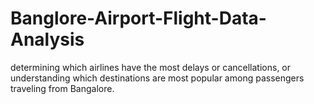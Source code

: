 # Banglore-Airport-Flight-Data-Analysis
 determining which airlines have the most delays or cancellations, or understanding which destinations are most popular among passengers traveling from Bangalore.
